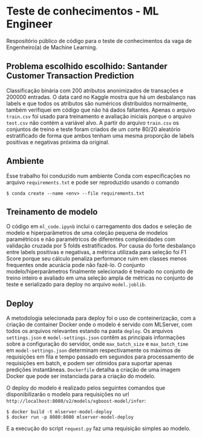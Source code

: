 # Teste de conhecimentos - ML Engineer
Respositório público de código para o teste de conhecimentos da vaga de Engenheiro(a) de Machine Learning.

## Problema escolhido escolhido: Santander Customer Transaction Prediction
Classificação binária com 200 atributos anonimizados de transações e 200000 entradas. O data card no Kaggle mostra que há um desbalanço nas labels e que todos os atributos são numéricos distribuídos normalmente, também verifiquei em código que não há dados faltantes. Apenas o arquivo `train.csv` foi usado para treinamento e avaliação iniciais porque o arquivo `test.csv` não contém a variável alvo. A partir do arquivo `train.csv` os conjuntos de treino e teste foram criados de um corte 80/20 aleatório estratificado de forma que ambos tenham uma mesma proporção de labels positivas e negativas próxima da original.

## Ambiente
Esse trabalho foi conduzido num ambiente Conda com especificações no arquivo `requirements.txt` e pode ser reproduzido usando o comando 

```
$ conda create --name <env> --file requirements.txt
```

## Treinamento de modelo
O código em `ml_code.ipynb` inclui o carregamento dos dados e seleção de modelo e hiperparâmetros de uma coleção pequena de modelos paramétricos e não paramétricos de diferentes complexidades com validação cruzada por 5 folds estratificados. Por causa do forte desbalanço entre labels positivas e negativas, a métrica utilizada para seleção foi F1 Score porque seu cálculo penaliza performance ruim em classes menos frequentes onde acurácia pode não fazê-lo. O conjunto modelo/hiperparâmetros finalmente selecionado é treinado no conjunto de treino inteiro e avaliado em uma seleção ampla de métricas no conjunto de teste e serializado para deploy no arquivo `model.joblib`.

## Deploy
A metodologia selecionada para deploy foi o uso de conteinerização, com a criação de container Docker onde o modelo é servido com MLServer, com todos os arquivos relevantes estando na pasta `deploy`. Os arquivos `settings.json` e `model-settings.json` contêm as principais informações sobre a configuração do servidor, onde `max_batch_size` e `max_batch_time` em `model-settings.json` determinam respectivamente os máximos de requisições em fila e tempo passado em segundos para processamento de requisições em batch, e podem ser otimidos para suportar apenas predições instantâneas. `Dockerfile` detalha a criação de uma imagem Docker que pode ser instanciada para a criação do modelo.

O deploy do modelo é realizado pelos seguintes comandos que disponibilizarão o modelo para requisições no url `http://localhost:8080/v2/models/xgboost-model/infer`:
```
$ docker build -t mlserver-model-deploy
$ docker run -p 8080:8080 mlserver-model-deploy
```

E a execução do script `request.py` faz uma requisição simples ao modelo.